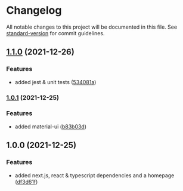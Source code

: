 # Changelog

All notable changes to this project will be documented in this file. See [standard-version](https://github.com/conventional-changelog/standard-version) for commit guidelines.

## [1.1.0](https://github.com/matthieu-locussol/portfolio/compare/v1.0.1...v1.1.0) (2021-12-26)


### Features

* added jest & unit tests ([534081a](https://github.com/matthieu-locussol/portfolio/commit/534081af1a0b2dee885ba77bfb7cb39c689742ac))

### [1.0.1](https://github.com/matthieu-locussol/portfolio/compare/v1.0.0...v1.0.1) (2021-12-25)


### Features

* added material-ui ([b83b03d](https://github.com/matthieu-locussol/portfolio/commit/b83b03d0b52ca20e09282cab2ed1f23f187e0f82))

## 1.0.0 (2021-12-25)


### Features

* added next.js, react & typescript dependencies and a homepage ([df3d61f](https://github.com/matthieu-locussol/portfolio/commit/df3d61f592254fe8fc5f54153e60dd4cdfab3410))
